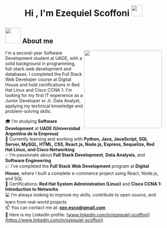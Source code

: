 <h1 align="center"><b>Hi , I'm Ezequiel Scoffoni </b><img src="https://media.giphy.com/media/hvRJCLFzcasrR4ia7z/giphy.gif" width="35"></h1>

## <picture><img src = "https://github.com/7oSkaaa/7oSkaaa/blob/main/Images/about_me.gif?raw=true" width = 50px></picture> About me

<picture> <img align="right" src="https://github.com/7oSkaaa/7oSkaaa/blob/main/Images/Right_Side.gif?raw=true" width = 250px></picture>

I'm a second-year Software Development student at UADE, with a solid background in programming, full-stack web development and databases. I completed the Full Stack Web Developer course at Digital House and hold certifications in Red Hat Linux and Cisco CCNA 1. I'm looking for my first IT experience as a Junior Developer or Jr. Data Analyst, applying my technical knowledge and problem-solving skills.

🎓 I’m studying **Software Development** at **UADE (Universidad Argentina de la Empresa)**  
🌱 Currently learning and working with **Python, Java, JavaScript, SQL Server, MySQL, HTML, CSS, React.js, Node.js, Express, Sequelize, Red Hat Linux, and Cisco Networking**  
💡 I’m passionate about **Full Stack Development**, **Data Analysis**, and **Software Engineering**  
📈 I’ve completed the **Full Stack Web Development** program at **Digital House**, where I built a complete e-commerce project using React, Node.js, and SQL  
🔧 Certifications: **Red Hat System Administration (Linux)** and **Cisco CCNA 1: Introduction to Networks**  
💻 I’m always looking to improve my skills, contribute to open source, and learn from real-world projects  
📫 You can contact me at: **eze.esco@gmail.com**  
🔗 Here is my LinkedIn profile: [www.linkedin.com/in/ezequiel-scoffoni](https://www.linkedin.com/in/ezequiel-scoffoni)  
